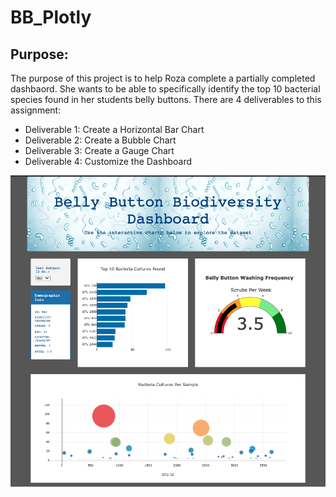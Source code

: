 # BB_Plotly

## Purpose: 

The purpose of this project is to help Roza complete a partially completed dashbaord. She wants to be able to specifically identify the top 10 bacterial species found in her students belly buttons. There are 4 deliverables to this assignment: 
- Deliverable 1: Create a Horizontal Bar Chart
- Deliverable 2: Create a Bubble Chart
- Deliverable 3: Create a Gauge Chart
- Deliverable 4: Customize the Dashboard

![webpage.png](https://github.com/andreabassetti/BB_Plotly/blob/main/Module%20Practice/webpage.png)
